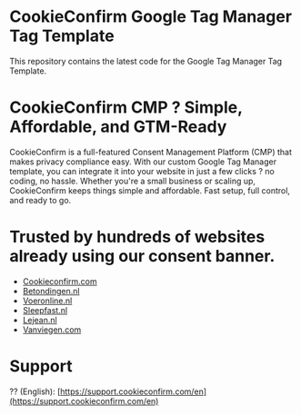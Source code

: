 # CookieConfirm Google Tag Manager Tag Template
This repository contains the latest code for the Google Tag Manager Tag Template. 

# CookieConfirm CMP ? Simple, Affordable, and GTM-Ready
CookieConfirm is a full-featured Consent Management Platform (CMP) that makes privacy compliance easy. With our custom Google Tag Manager template, you can integrate it into your website in just a few clicks ? no coding, no hassle. Whether you're a small business or scaling up, CookieConfirm keeps things simple and affordable. Fast setup, full control, and ready to go.

# Trusted by hundreds of websites already using our consent banner.
- [Cookieconfirm.com](https://cookieconfirm.com)
- [Betondingen.nl](https://betondingen.nl)
- [Voeronline.nl](https://voeronline.nl)
- [Sleepfast.nl](https://sleepfast.nl)
- [Lejean.nl](https://lejean.nl)
- [Vanviegen.com](https://www.vanviegen.com)

# Support
?? (English): [https://support.cookieconfirm.com/en](https://support.cookieconfirm.com/en)
